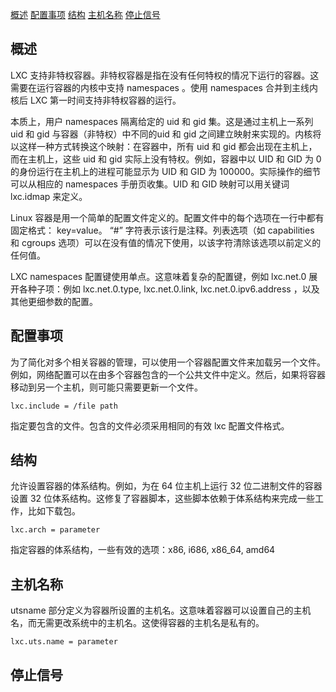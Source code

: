 <a href="#DESCRIPTION ">概述</a>
<a href="#CONFIGURATION ">配置事项</a>
<a href="#ARCHITECTURE ">结构</a>
<a href="#HOSTNAME ">主机名称</a>
<a href="#HALT SIGNAL ">停止信号</a>
<a href="# "></a>
<a href="# "></a>


<h2 id="DESCRIPTION">概述</h2>

LXC 支持非特权容器。非特权容器是指在没有任何特权的情况下运行的容器。这需要在运行容器的内核中支持 namespaces 。使用 namespaces 合并到主线内核后 LXC 第一时间支持非特权容器的运行。

本质上，用户 namespaces  隔离给定的 uid 和 gid 集。这是通过主机上一系列 uid 和 gid 与容器（非特权）中不同的uid 和 gid 之间建立映射来实现的。内核将以这样一种方式转换这个映射：在容器中，所有 uid 和 gid 都会出现在主机上，而在主机上，这些 uid 和 gid 实际上没有特权。例如，容器中以 UID 和 GID 为 0 的身份运行在主机上的进程可能显示为 UID 和 GID 为 100000。实际操作的细节可以从相应的 namespaces 手册页收集。UID 和 GID 映射可以用关键词 lxc.idmap 来定义。

Linux 容器是用一个简单的配置文件定义的。配置文件中的每个选项在一行中都有固定格式： key=value。 “#” 字符表示该行是注释。列表选项（如 capabilities 和 cgroups 选项）可以在没有值的情况下使用，以该字符清除该选项以前定义的任何值。

LXC namespaces 配置键使用单点。这意味着复杂的配置键，例如 lxc.net.0 展开各种子项：例如 lxc.net.0.type, lxc.net.0.link, lxc.net.0.ipv6.address ，以及其他更细参数的配置。


<h2 id="CONFIGURATION">配置事项</h2>

为了简化对多个相关容器的管理，可以使用一个容器配置文件来加载另一个文件。例如，网络配置可以在由多个容器包含的一个公共文件中定义。然后，如果将容器移动到另一个主机，则可能只需要更新一个文件。

```
lxc.include = /file path
```

指定要包含的文件。包含的文件必须采用相同的有效 lxc 配置文件格式。


<h2 id="ARCHITECTURE">结构</h2>

允许设置容器的体系结构。例如，为在 64 位主机上运行 32 位二进制文件的容器设置 32 位体系结构。这修复了容器脚本，这些脚本依赖于体系结构来完成一些工作，比如下载包。

```
lxc.arch = parameter
```

指定容器的体系结构，一些有效的选项：x86, i686, x86_64, amd64


<h2 id="HOSTNAME">主机名称</h2>

utsname 部分定义为容器所设置的主机名。这意味着容器可以设置自己的主机名，而无需更改系统中的主机名。这使得容器的主机名是私有的。

```
lxc.uts.name = parameter
```

<h2 id="HALT SIGNAL">停止信号</h2>





